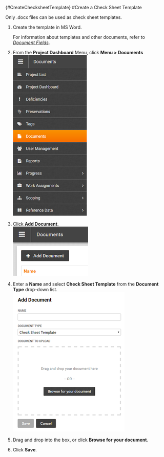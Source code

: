 {#CreateChecksheetTemplate}
#Create a Check Sheet Template

Only .docx files can be used as check sheet templates.
 
1. Create the template in MS Word.  
    
    For information about templates and other documents, refer to [*Document Fields*](#Documents).
    
1. From the **Project Dashboard** Menu, click **Menu > Documents**  
![Menu > Documents](images\MDocs.PNG)  

1. Click **Add Document**.  
![Add Document](images\Adddoc.png)

1. Enter a **Name** and select **Check Sheet Template** from the **Document Type** drop-down list.
![Add Document > Check Sheet Template](images\Addcstemp.png) 

1. Drag and drop into the box, or click **Browse for your document**. 

1. Click **Save**.

